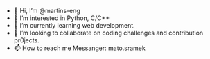 - 👋 Hi, I’m @martins-eng
- 👀 I’m interested in Python, C/C++
- 🌱 I’m currently learning web development.
- 💞️ I’m looking to collaborate on coding challenges and contribution pr0jects.
- 📫 How to reach me Messanger: mato.sramek

<!---
martins-eng/martins-eng is a ✨ special ✨ repository because its `README.md` (this file) appears on your GitHub profile.
You can click the Preview link to take a look at your changes.
--->
